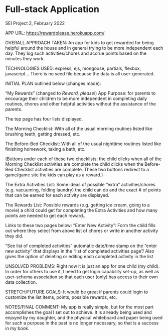 # Full-stack Application

SEI Project 2, February 2022


APP URL: https://rewardplease.herokuapp.com/

OVERALL APPROACH TAKEN:
An app for kids to get rewarded for being helpful around the house and in general trying to be more independent each day. They log such activities/chores and accrue points based on the minutes they work.

TECHNOLOGIES USED:
express, ejs, mongoose, partials, flexbox, javascript... There is no seed file because the data is all user-generated.


INITIAL PLAN outlined below (changes made):

“My Rewards” (changed to *Reward, please!*) App Purpose: for parents to encourage their children to be more independent in completing daily routines, chores and other helpful activities without the assistance of the parents.

The top page has four lists displayed.

The Morning Checklist:
With all of the usual morning routines listed like brushing teeth, getting dressed, etc.

The Before-Bed Checklist:
With all of the usual nighttime routines listed like finishing homework, taking a bath, etc.

(Buttons under each of these two checklists: the child clicks when all of the Morning Checklist activities are complete	the child clicks when the Before-Bed Checklist activities are complete. These two buttons redirect to a game/game site the kids can play as a reward.)

The Extra Activities List:
Some ideas of possible “extra” activities/chores  (e.g. vacuuming, folding laundry) the child can do and the exact # of points that can be earned for each activity are displayed.

The Rewards List:
Possible rewards (e.g. getting ice cream, going to a movie) a child could get for completing the Extra Activities and how many points are needed to get each reward…

Links to these two pages below:
	“Enter New Activity”:
Form the child fills out where they select from above list of chores or write in another activity they did.

“See list of  completed activities”
automatic date/time stamp on the “enter new activity” that displays in the “list of completed activities page”/ Also gives the option of deleting or editing each completed activity in the list

UNSOLVED PROBLEMS:
Right now it is just an app for one child (my child). In order for others to use it, I need to get login capability set-up, as well as user-schema association so that each user (only) has access to their own data collection.

STRETCH/FUTURE GOALS:	It would be great if parents could login to customize the list items, points, possible rewards, etc.

NOTES/FINAL COMMENT:
My app is really simple, but for the most part accomplishes the goal I set out to achieve.  It is already being used and enjoyed by my daughter, and the physical whiteboard and paper being used for such a purpose in the past is no longer necessary, so that is a success in my book.
